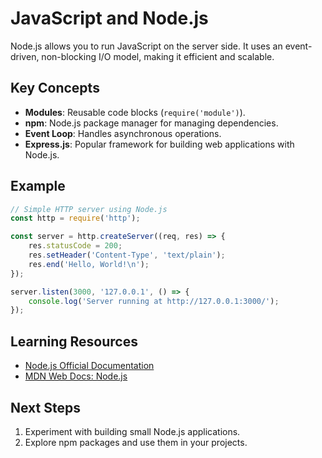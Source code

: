 # JavaScript and Node.js

Node.js allows you to run JavaScript on the server side. It uses an event-driven, non-blocking I/O model, making it efficient and scalable.

## Key Concepts
- **Modules**: Reusable code blocks (`require('module')`).
- **npm**: Node.js package manager for managing dependencies.
- **Event Loop**: Handles asynchronous operations.
- **Express.js**: Popular framework for building web applications with Node.js.

## Example
```javascript
// Simple HTTP server using Node.js
const http = require('http');

const server = http.createServer((req, res) => {
    res.statusCode = 200;
    res.setHeader('Content-Type', 'text/plain');
    res.end('Hello, World!\n');
});

server.listen(3000, '127.0.0.1', () => {
    console.log('Server running at http://127.0.0.1:3000/');
});
```

## Learning Resources

- [Node.js Official Documentation](https://nodejs.org/docs/latest/api/)
- [MDN Web Docs: Node.js](https://developer.mozilla.org/en-US/docs/Learn/Server-side/Express_Nodejs)

## Next Steps

1. Experiment with building small Node.js applications.
2. Explore npm packages and use them in your projects.
